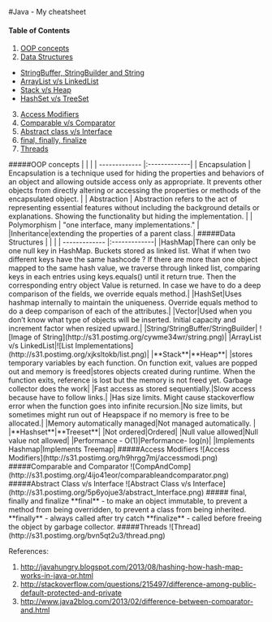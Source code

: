 #Java - My cheatsheet

#### Table of Contents  
1. [OOP concepts](#oop-concepts)
2. [Data Structures](#data-structures)
  - [StringBuffer, StringBuilder and String](#string)
  - [ArrayList v/s LinkedList](#listcomp)
  - [Stack v/s Heap](#stackheap)
  - [HashSet v/s TreeSet](#set)
3. [Access Modifiers](#access-modifiers)
4. [Comparable v/s Comparator](#comp)
5. [Abstract class v/s Interface](#absIn)
6. [final, finally, finalize](#final)
7. [Threads](#thread)

<a name="oop-concepts"/>
#####OOP concepts
|               |              |
| ------------- |:-------------|
| Encapsulation      | Encapsulation is a technique used for hiding the properties and behaviors of an object and allowing outside access only as appropriate. It prevents other objects from directly altering or accessing the properties or methods of the encapsulated object. |
| Abstraction      | Abstraction refers to the act of representing essential features without including the background details or explanations. Showing the functionality but hiding the implementation.      |
| Polymorphism | "one interface, many implementations."      |
|Inheritance|extending the properties of a parent class.|

<a name="data-structures"/>
#####Data Structures
|               |              |
| ------------- |:-------------|
|HashMap|There can only be one null key in HashMap. Buckets stored as linked list. What if  when two different keys have the same hashcode ? If there are more than one object mapped to the same hash value, we traverse through linked list, comparing keys in each entries using keys.equals() until it return true. Then the corresponding entry object Value is returned. In case we have to do a deep comparison of the fields, we override equals method.|
|HashSet|Uses hashmap internally to maintain the uniqueness. Override equals method to do a deep comparison of each of the attributes.|
|Vector|Used when you don’t know what type of objects will be inserted. Initial capacity and increment factor when resized upward.|
|<a name="string"/>String/StringBuffer/StringBuilder| ![Image of String](http://s31.postimg.org/cywme34wr/string.png)|
|<a name="listcomp"/>ArrayList v/s LinkedList|![List Implementations](http://s31.postimg.org/xjksltokb/list.png)|
|<a name="stackheap"/>**Stack**|**Heap**|
|stores temporary variables by each function. On function exit, values are popped out and memory is freed|stores objects created during runtime. When the function exits, reference is lost but the memory is not freed yet. Garbage collector does the work|
|Fast access as stored sequentially.|Slow access because have to follow links.|
|Has size limits. Might cause stackoverflow error when the function goes into infinite recursion.|No size limits, but sometimes might run out of Heapspace if no memory is free to be allocated.|
|Memory automatically managed|Not managed automatically. |
|<a name="set"/>**Hashset**|**Treeset**|
|Not ordered|Ordered|
|Null value allowed|Null value not allowed|
|Performance - O(1)|Performance- log(n)|
|Implements Hashmap|Implements Treemap|



<a name="access-modifiers"/>
#####Access Modifiers
![Access Modifiers](http://s31.postimg.org/h9hrgg7mj/accessmodi.png)
<a name="comp"/>
#####Comparable and Comparator
![CompAndComp](http://s31.postimg.org/4ijo41eor/comparableandcomparator.png)

<a name="absIn"/>
#####Abstract Class v/s Interface
![Abstract Class v/s Interface](http://s31.postimg.org/5p6yojue3/abstract_Interface.png)

<a name="final"/>
##### final, finally and finalize
**final** - to make an object immutable, to prevent a method from being overridden, to prevent a class from being inherited.
**finally** - always called after try catch
**finalize** - called before freeing the object by garbage collector.


<a name="thread"/>
#####Threads
![Thread](http://s31.postimg.org/bvn5qt2u3/thread.png)

References: 

1. http://javahungry.blogspot.com/2013/08/hashing-how-hash-map-works-in-java-or.html
2. http://stackoverflow.com/questions/215497/difference-among-public-default-protected-and-private
3. http://www.java2blog.com/2013/02/difference-between-comparator-and.html
